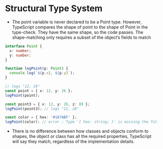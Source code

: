 # Structural Type System

- The point variable is never declared to be a Point type. However, TypeScript compares the shape of point to the shape of Point in the type-check. They have the same shape, so the code passes. The shape-matching only requires a subset of the object’s fields to match

```ts
interface Point {
  x: number;
  y: number;
}

function logPoint(p: Point) {
  console.log(`${p.x}, ${p.y}`);
}

// logs "12, 26"
const point = { x: 12, y: 26 };
logPoint(point);

const point3 = { x: 12, y: 26, z: 89 };
logPoint(point3); // logs "12, 26"

const color = { hex: '#187ABF' };
logPoint(color); // error : Type '{ hex: string; }' is missing the following properties from type 'Point': x, y
```

- There is no difference between how classes and objects conform to shapes, the object or class has all the required properties, TypeScript will say they match, regardless of the implementation details.
